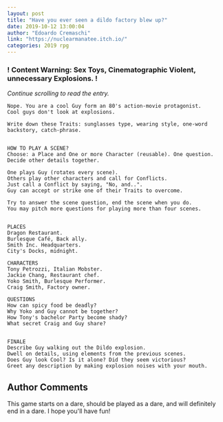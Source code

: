 ```yaml
---
layout: post
title: "Have you ever seen a dildo factory blew up?"
date: 2019-10-12 13:00:04
author: "Edoardo Cremaschi"
link: "https://nuclearmanatee.itch.io/"
categories: 2019 rpg
---
```

<div id="warning"><div id="content"><h3><strong>! Content Warning: Sex Toys, Cinematographic Violent, unnecessary Explosions. !</strong></h3><i>Continue scrolling to read the entry.</i></div></div>
 
```
Nope. You are a cool Guy form an 80's action-movie protagonist. 
Cool guys don't look at explosions.

Write down these Traits: sunglasses type, wearing style, one-word backstory, catch-phrase.


HOW TO PLAY A SCENE? 
Choose: a Place and One or more Character (reusable). One question.
Decide other details together.

One plays Guy (rotates every scene). 
Others play other characters and call for Conflicts. 
Just call a Conflict by saying, "No, and..". 
Guy can accept or strike one of their Traits to overcome.

Try to answer the scene question, end the scene when you do.
You may pitch more questions for playing more than four scenes.


PLACES
Dragon Restaurant.
Burlesque Café, Back ally.
Smith Inc. Headquarters.
City's Docks, midnight.

CHARACTERS
Tony Petrozzi, Italian Mobster.
Jackie Chang, Restaurant chef.
Yoko Smith, Burlesque Performer.
Craig Smith, Factory owner.

QUESTIONS
How can spicy food be deadly?
Why Yoko and Guy cannot be together?
How Tony's bachelor Party become shady?
What secret Craig and Guy share?


FINALE
Describe Guy walking out the Dildo explosion. 
Dwell on details, using elements from the previous scenes.
Does Guy look Cool? Is it alone? Did they seem victorious?
Greet any description by making explosion noises with your mouth.
```
## Author Comments
This game starts on a dare, should be played as a dare, and will definitely end in a dare. I hope you'll have fun!
